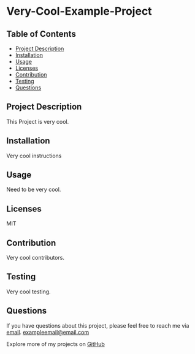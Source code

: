 # Very-Cool-Example-Project

## Table of Contents
- [Project Description](#description)
- [Installation](#installation)
- [Usage](#usage)
- [Licenses](#licenses) 
- [Contribution](#contribution)
- [Testing](#testing)
- [Questions](#questions)

## Project Description
This Project is very cool.

## Installation
Very cool instructions

## Usage
Need to be very cool.

## Licenses
MIT

## Contribution
Very cool contributors.

## Testing
Very cool testing.

## Questions
If you have questions about this project, please feel free to reach me via [email](exampleemail@email.com). exampleemail@email.com

Explore more of my projects on [GitHub](https://github.com/ExampleUsername)

